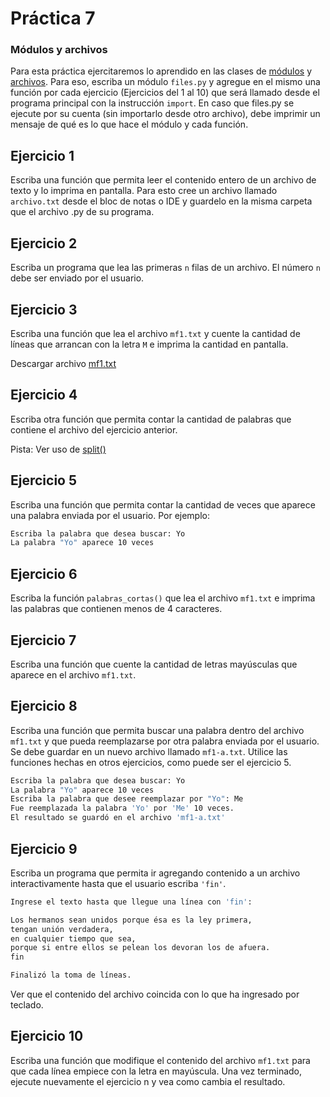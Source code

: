 # Práctica 7

### Módulos y archivos

Para esta práctica ejercitaremos lo aprendido en las clases de [módulos](https://clases.concristian.com.ar/clase7.html#/2) y [archivos](https://clases.concristian.com.ar/clase8.html#/2).
Para eso, escriba un módulo `files.py` y agregue en el mismo una función por cada ejercicio (Ejercicios del 1 al 10) que será llamado desde el programa principal con la instrucción `import`.
En caso que files.py se ejecute por su cuenta (sin importarlo desde otro archivo), debe imprimir un mensaje de qué es lo que hace el módulo y cada función.

## Ejercicio 1
Escriba una función que permita leer el contenido entero de un archivo de texto y lo imprima en pantalla. Para esto cree un archivo llamado `archivo.txt` desde el bloc de notas o IDE y guardelo en la misma carpeta que el archivo .py de su programa.

## Ejercicio 2
Escriba un programa que lea las primeras `n` filas de un archivo. El número `n` debe ser enviado por el usuario.

## Ejercicio 3
Escriba una función que lea el archivo `mf1.txt` y cuente la cantidad de líneas que arrancan con la letra `M` e imprima la cantidad en pantalla.

Descargar archivo <a href="https://clases.concristian.com.ar/practicas/files/mf1.txt" download="mf1.txt">mf1.txt</a>

## Ejercicio 4
Escriba otra función que permita contar la cantidad de palabras que contiene el archivo del ejercicio anterior.

Pista: Ver uso de [split()](https://www.w3schools.com/python/ref_string_split.asp)

## Ejercicio 5
Escriba una función que permita contar la cantidad de veces que aparece una palabra enviada por el usuario. Por ejemplo:

```bash
Escriba la palabra que desea buscar: Yo
La palabra "Yo" aparece 10 veces
```

## Ejercicio 6
Escriba la función `palabras_cortas()` que lea el archivo `mf1.txt` e imprima las palabras que contienen menos de 4 caracteres.

## Ejercicio 7
Escriba una función que cuente la cantidad de letras mayúsculas que aparece en el archivo `mf1.txt`.

## Ejercicio 8
Escriba una función que permita buscar una palabra dentro del archivo `mf1.txt` y que pueda reemplazarse por otra palabra enviada por el usuario. Se debe guardar en un nuevo archivo llamado `mf1-a.txt`. Utilice las funciones hechas en otros ejercicios, como puede ser el ejercicio 5.

```bash
Escriba la palabra que desea buscar: Yo
La palabra "Yo" aparece 10 veces
Escriba la palabra que desee reemplazar por "Yo": Me
Fue reemplazada la palabra 'Yo' por 'Me' 10 veces.
El resultado se guardó en el archivo 'mf1-a.txt'
```

## Ejercicio 9
Escriba un programa que permita ir agregando contenido a un archivo interactivamente hasta que el usuario escriba `'fin'`.

```bash
Ingrese el texto hasta que llegue una línea con 'fin':

Los hermanos sean unidos porque ésa es la ley primera,
tengan unión verdadera,
en cualquier tiempo que sea,
porque si entre ellos se pelean los devoran los de afuera.
fin

Finalizó la toma de líneas.
```
Ver que el contenido del archivo coincida con lo que ha ingresado por teclado.

## Ejercicio 10
Escriba una función que modifique el contenido del archivo `mf1.txt` para que cada línea empiece con la letra en mayúscula.
Una vez terminado, ejecute nuevamente el ejercicio n y vea como cambia el resultado.
